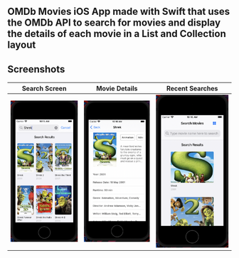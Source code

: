 ## OMDb Movies iOS App made with Swift that uses the OMDb API to search for movies and display the details of each movie in a List and Collection layout

## Screenshots

| Search Screen | Movie Details | Recent Searches |
| ------------- | ------------- | --------------- | 
 | ![SearchScreen.png](Screenshots/SearchScreen.png) | ![MovieDetails.png](Screenshots/MovieDetails.png) | ![RecentSearches.png](Screenshots/RecentSearches.png)
